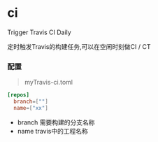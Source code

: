 # ci
Trigger Travis CI Daily

定时触发Travis的构建任务,可以在空闲时刻做CI / CT

### 配置
> myTravis-ci.toml


```toml
[repos]
  branch=[""]
  name=["xx"]
```

+ branch 需要构建的分支名称
+ name travis中的工程名称